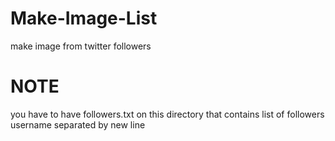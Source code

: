 # Make-Image-List
make image from twitter followers

# NOTE
you have to have followers.txt on this directory that contains list of followers username separated by new line
